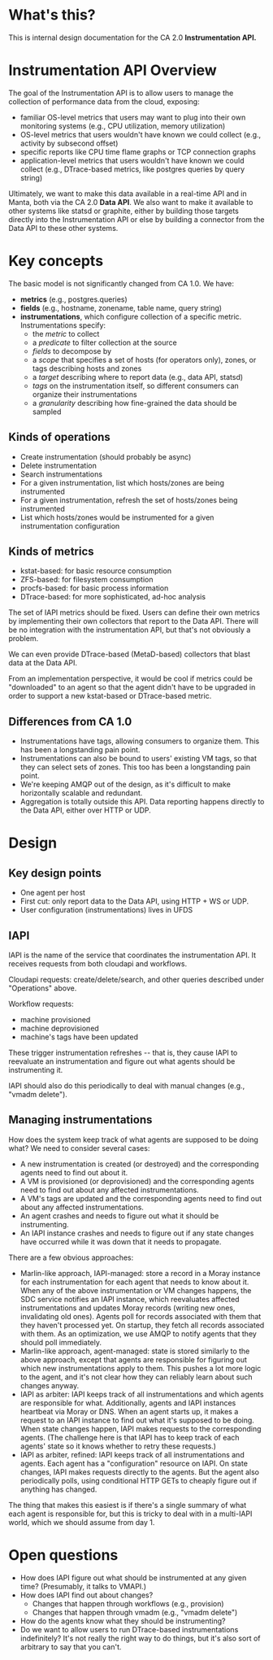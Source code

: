 <!--
    This Source Code Form is subject to the terms of the Mozilla Public
    License, v. 2.0. If a copy of the MPL was not distributed with this
    file, You can obtain one at http://mozilla.org/MPL/2.0/.
-->

<!--
    Copyright 2015 Joyent, Inc.
-->

# What's this?

This is internal design documentation for the CA 2.0 **Instrumentation API.**


# Instrumentation API Overview

The goal of the Instrumentation API is to allow users to manage the collection
of performance data from the cloud, exposing:

* familiar OS-level metrics that users may want to plug into their own
  monitoring systems (e.g., CPU utilization, memory utilization)
* OS-level metrics that users wouldn't have known we could collect (e.g.,
  activity by subsecond offset)
* specific reports like CPU time flame graphs or TCP connection graphs
* application-level metrics that users wouldn't have known we could collect
  (e.g., DTrace-based metrics, like postgres queries by query string)

Ultimately, we want to make this data available in a real-time API and in Manta,
both via the CA 2.0 **Data API**.  We also want to make it available to other
systems like statsd or graphite, either by building those targets directly into
the Instrumentation API or else by building a connector from the Data API to
these other systems.


# Key concepts

The basic model is not significantly changed from CA 1.0.  We have:

* **metrics** (e.g., postgres.queries)
* **fields** (e.g., hostname, zonename, table name, query string)
* **instrumentations**, which configure collection of a specific metric.
  Instrumentations specify:
    * the *metric* to collect
    * a *predicate* to filter collection at the source
    * *fields* to decompose by
    * a *scope* that specifies a set of hosts (for operators only), zones, or
      tags describing hosts and zones
    * a *target* describing where to report data (e.g., data API, statsd)
    * *tags* on the instrumentation itself, so different consumers can organize
      their instrumentations
    * a *granularity* describing how fine-grained the data should be sampled


## Kinds of operations

* Create instrumentation (should probably be async)
* Delete instrumentation
* Search instrumentations
* For a given instrumentation, list which hosts/zones are being instrumented
* For a given instrumentation, refresh the set of hosts/zones being instrumented
* List which hosts/zones would be instrumented for a given instrumentation
  configuration


## Kinds of metrics

* kstat-based: for basic resource consumption
* ZFS-based: for filesystem consumption
* procfs-based: for basic process information
* DTrace-based: for more sophisticated, ad-hoc analysis

The set of IAPI metrics should be fixed.  Users can define their own metrics by
implementing their own collectors that report to the Data API.  There will be no
integration with the instrumentation API, but that's not obviously a problem.

We can even provide DTrace-based (MetaD-based) collectors that blast data at the
Data API.

From an implementation perspective, it would be cool if metrics could be
"downloaded" to an agent so that the agent didn't have to be upgraded in order
to support a new kstat-based or DTrace-based metric.


## Differences from CA 1.0

* Instrumentations have tags, allowing consumers to organize them.  This has
  been a longstanding pain point.
* Instrumentations can also be bound to users' existing VM tags, so that they
  can select sets of zones.  This too has been a longstanding pain point.
* We're keeping AMQP out of the design, as it's difficult to make horizontally
  scalable and redundant.
* Aggregation is totally outside this API.  Data reporting happens directly to
  the Data API, either over HTTP or UDP.


# Design

## Key design points

* One agent per host
* First cut: only report data to the Data API, using HTTP + WS or UDP.
* User configuration (instrumentations) lives in UFDS

## IAPI

IAPI is the name of the service that coordinates the instrumentation API.  It
receives requests from both cloudapi and workflows.

Cloudapi requests: create/delete/search, and other queries described under
"Operations" above.

Workflow requests:

* machine provisioned
* machine deprovisioned
* machine's tags have been updated

These trigger instrumentation refreshes -- that is, they cause IAPI to
reevaluate an instrumentation and figure out what agents should be instrumenting
it.

IAPI should also do this periodically to deal with manual changes (e.g., "vmadm
delete").

## Managing instrumentations

How does the system keep track of what agents are supposed to be doing what?  We
need to consider several cases:

* A new instrumentation is created (or destroyed) and the corresponding agents
  need to find out about it.
* A VM is provisioned (or deprovisioned) and the corresponding agents need to
  find out about any affected instrumentations.
* A VM's tags are updated and the corresponding agents need to find out about
  any affected instrumentations.
* An agent crashes and needs to figure out what it should be instrumenting.
* An IAPI instance crashes and needs to figure out if any state changes have
  occurred while it was down that it needs to propagate.

There are a few obvious approaches:

* Marlin-like approach, IAPI-managed: store a record in a Moray instance for
  each instrumentation for each agent that needs to know about it.  When any of
  the above instrumentation or VM changes happens, the SDC service notifies an
  IAPI instance, which reevaluates affected instrumentations and updates Moray
  records (writing new ones, invalidating old ones).  Agents poll for records
  associated with them that they haven't processed yet.  On startup, they fetch
  all records associated with them.  As an optimization, we use AMQP to notify
  agents that they should poll immediately.
* Marlin-like approach, agent-managed: state is stored similarly to the above
  approach, except that agents are responsible for figuring out which new
  instrumentations apply to them.  This pushes a lot more logic to the agent,
  and it's not clear how they can reliably learn about such changes anyway.
* IAPI as arbiter: IAPI keeps track of all instrumentations and which agents are
  responsible for what.  Additionally, agents and IAPI instances heartbeat via
  Moray or DNS.  When an agent starts up, it makes a request to an IAPI instance
  to find out what it's supposed to be doing.  When state changes happen, IAPI
  makes requests to the corresponding agents.  (The challenge here is that IAPI
  has to keep track of each agents' state so it knows whether to retry these
  requests.)
* IAPI as arbiter, refined: IAPI keeps track of all instrumentations and agents.
  Each agent has a "configuration" resource on IAPI.  On state changes, IAPI
  makes requests directly to the agents.  But the agent also periodically polls,
  using conditional HTTP GETs to cheaply figure out if anything has changed.

The thing that makes this easiest is if there's a single summary of what each
agent is responsible for, but this is tricky to deal with in a multi-IAPI world,
which we should assume from day 1.


# Open questions

* How does IAPI figure out what should be instrumented at any given time?
  (Presumably, it talks to VMAPI.)
* How does IAPI find out about changes?
    * Changes that happen through workflows (e.g., provision)
    * Changes that happen through vmadm (e.g., "vmadm delete")
* How do the agents know what they should be instrumenting?
* Do we want to allow users to run DTrace-based instrumentations indefinitely?
  It's not really the right way to do things, but it's also sort of arbitrary to
  say that you can't.
